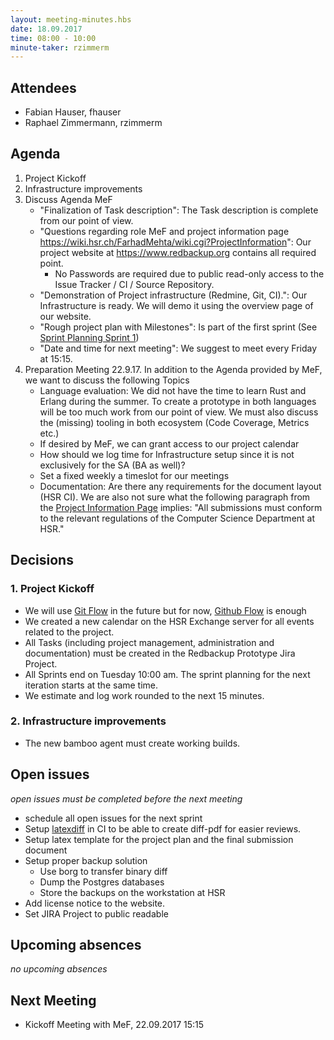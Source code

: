```yaml
---
layout: meeting-minutes.hbs
date: 18.09.2017
time: 08:00 - 10:00
minute-taker: rzimmerm
---
```


## Attendees

* Fabian Hauser, fhauser
* Raphael Zimmermann, rzimmerm

## Agenda

1. Project Kickoff
2. Infrastructure improvements
3. Discuss Agenda MeF
    - "Finalization of Task description": The Task description is complete from our point of view.
    - "Questions regarding role MeF and project information page https://wiki.hsr.ch/FarhadMehta/wiki.cgi?ProjectInformation": Our project website at https://www.redbackup.org contains all required point.
        - No Passwords are required due to public read-only access to the Issue Tracker / CI / Source Repository.
    - "Demonstration of Project infrastructure (Redmine, Git, CI).": Our Infrastructure is ready. We will demo it using the overview page of our website.
    - "Rough project plan with Milestones": Is part of the first sprint (See [Sprint Planning Sprint 1](/.2017-09-18-sprint-1.md))
    - "Date and time for next meeting": We suggest to meet every Friday at 15:15.
4. Preparation Meeting 22.9.17. In addition to the Agenda provided by MeF, we want to discuss the following Topics 
    - Language evaluation: We did not have the time to learn Rust and Erlang during the summer. To create a prototype in both languages will be too much work from our point of view. We must also discuss the (missing) tooling in both ecosystem (Code Coverage, Metrics etc.)
    - If desired by MeF, we can grant access to our project calendar
    - How should we log time for Infrastructure setup since it is not exclusively for the SA (BA as well)?
    - Set a fixed weekly a timeslot for our meetings
    - Documentation: Are there any requirements for the document layout (HSR CI). We are also not sure what the following paragraph from the [Project Information Page](https://wiki.hsr.ch/FarhadMehta/wiki.cgi?ProjectInformation) implies: "All submissions must conform to the relevant regulations of the Computer Science Department at HSR."

## Decisions

### 1. Project Kickoff
- We will use [Git Flow](https://datasift.github.io/gitflow/IntroducingGitFlow.html) in the future but for now, [Github Flow](https://guides.github.com/introduction/flow/) is enough
- We created a new calendar on the HSR Exchange server for all events related to the project.
- All Tasks (including project management, administration and documentation) must be created in the Redbackup Prototype Jira Project.
- All Sprints end on Tuesday 10:00 am. The sprint planning for the next iteration starts at the same time.
- We estimate and log work rounded to the next 15 minutes.

### 2. Infrastructure improvements
- The new bamboo agent must create working builds.

## Open issues

_open issues must be completed before the next meeting_

- schedule all open issues for the next sprint
-  Setup [latexdiff](https://de.sharelatex.com/blog/2013/02/16/using-latexdiff-for-marking-changes-to-tex-documents.html) in CI to be able to create diff-pdf for easier reviews.
- Setup latex template for the project plan and the final submission document
- Setup proper backup solution
    - Use borg to transfer binary diff
    - Dump the Postgres databases
    - Store the backups on the workstation at HSR
- Add license notice to the website.
- Set JIRA Project to public readable

## Upcoming absences
_no upcoming absences_

## Next Meeting
- Kickoff Meeting with MeF, 22.09.2017 15:15

